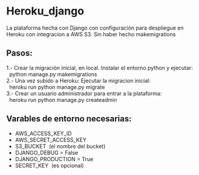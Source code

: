 # Heroku_django
La plataforma hecha con Django con configuración para despliegue en Heroku con integracion a AWS S3. Sin haber hecho makemigrations

## Pasos:
1.- Crear la migración inicial, en local. Instalar el entorno python y ejecutar:<br/>
&nbsp;&nbsp;python manage.py makemigrations<br/>
2.- Una vez subido a Heroku:
Ejecutar la migracion inicial:<br/>
&nbsp;&nbsp;heroku run python manage.py migrate<br/>
3.- Crear un usuario administrador para entrar a la plataforma:<br/>
&nbsp;&nbsp;heroku run python manage.py createadmin<br/>

## Varables de entorno necesarias:<br/>
- AWS_ACCESS_KEY_ID<br/>
- AWS_SECRET_ACCESS_KEY<br/>
- S3_BUCKET&nbsp;&nbsp;(el nombre del bucket)<br/>
- DJANGO_DEBUG = False<br/>
- DJANGO_PRODUCTION = True<br/>
- SECRET_KEY&nbsp;&nbsp;(es opcional)<br/>
